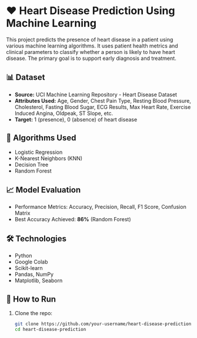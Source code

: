 # ❤️ Heart Disease Prediction Using Machine Learning

This project predicts the presence of heart disease in a patient using various machine learning algorithms. It uses patient health metrics and clinical parameters to classify whether a person is likely to have heart disease. The primary goal is to support early diagnosis and treatment.

## 📊 Dataset

- **Source:** UCI Machine Learning Repository - Heart Disease Dataset
- **Attributes Used:** Age, Gender, Chest Pain Type, Resting Blood Pressure, Cholesterol, Fasting Blood Sugar, ECG Results, Max Heart Rate, Exercise Induced Angina, Oldpeak, ST Slope, etc.
- **Target:** 1 (presence), 0 (absence) of heart disease

## 🧠 Algorithms Used

- Logistic Regression
- K-Nearest Neighbors (KNN)
- Decision Tree
- Random Forest

## 📈 Model Evaluation

- Performance Metrics: Accuracy, Precision, Recall, F1 Score, Confusion Matrix
- Best Accuracy Achieved: **86%** (Random Forest)

## 🛠️ Technologies

- Python
- Google Colab
- Scikit-learn
- Pandas, NumPy
- Matplotlib, Seaborn

## 📌 How to Run

1. Clone the repo:
   ```bash
   git clone https://github.com/your-username/heart-disease-prediction.git
   cd heart-disease-prediction
